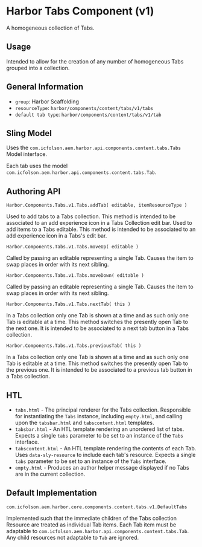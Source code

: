 # Harbor Tabs Component (v1)

A homogeneous collection of Tabs. 

## Usage

Intended to allow for the creation of any number of homogeneous Tabs grouped 
into a collection.  

## General Information

* `group`: Harbor Scaffolding 
* `resourceType`: `harbor/components/content/tabs/v1/tabs`
* `default tab type`: `harbor/components/content/tabs/v1/tab`

## Sling Model

Uses the `com.icfolson.aem.harbor.api.components.content.tabs.Tabs` Model interface.

Each tab uses the model `com.icfolson.aem.harbor.api.components.content.tabs.Tab`.

## Authoring API

`Harbor.Components.Tabs.v1.Tabs.addTab( editable, itemResourceType )`

Used to add tabs to a Tabs collection.  This method is intended to be 
associated to an add experience icon in a Tabs Collection edit bar.
Used to add items to a Tabs editable.  This method is intended to be associated 
to an add experience icon in a Tabs's edit bar.

`Harbor.Components.Tabs.v1.Tabs.moveUp( editable )`

Called by passing an editable representing a single Tab.  Causes the item to 
swap places in order with its next sibling.

`Harbor.Components.Tabs.v1.Tabs.moveDown( editable )`

Called by passing an editable representing a single Tab.  Causes the 
item to swap places in order with its next sibling.  

`Harbor.Components.Tabs.v1.Tabs.nextTab( this )`

In a Tabs collection only one Tab is shown at a time and as such only one 
Tab is editable at a time.  This method switches the presently open Tab to 
the next one.  It is intended to be associated to a next tab button in a
Tabs collection.

`Harbor.Components.Tabs.v1.Tabs.previousTab( this )`

In a Tabs collection only one Tab is shown at a time and as such only one 
Tab is editable at a time.  This method switches the presently open Tab to 
the previous one.  It is intended to be associated to a previous tab button in a
Tabs collection.

## HTL 

* `tabs.html` - The principal renderer for the Tabs collection.  Responsible 
  for instantiating the `Tabs` instance, including `empty.html`, and calling 
  upon the `tabsbar.html` and `tabscontent.html` templates. 
* `tabsbar.html` - An HTL template rendering an unordered list of tabs.  
  Expects a single `tabs` parameter to be set to an instance of the `Tabs` 
  interface.
* `tabscontent.html` - An HTL template rendering the contents of each Tab.  
  Uses `data-sly-resource` to include each tab's resource.  Expects a single 
  `tabs` parameter to be set to an instance of the `Tabs` interface.
* `empty.html` - Produces an author helper message displayed if no Tabs are 
  in the current collection.

## Default Implementation

`com.icfolson.aem.harbor.core.components.content.tabs.v1.DefaultTabs`

Implemented such that the immediate children of the Tabs collection Resource 
are treated as individual Tab items.  Each Tab item must be adaptable to 
`com.icfolson.aem.harbor.api.components.content.tabs.Tab`.  Any child resources 
not adaptable to `Tab` are ignored.
